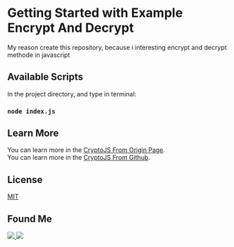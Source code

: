 # Getting Started with Example Encrypt And Decrypt

My reason create this repository, because i interesting encrypt and decrypt methode in javascript

## Available Scripts

In the project directory, and type in terminal:

### `node index.js`

## Learn More

You can learn more in the [CryptoJS From Origin Page](https://cryptojs.gitbook.io/docs/).
<br/>
You can learn more in the [CryptoJS From Github](https://github.com/brix/crypto-js).

## License

[MIT](https://choosealicense.com/licenses/mit/)

## Found Me

[<img src="https://img.shields.io/badge/Instagram-E4405F?style=for-the-badge&logo=instagram&logoColor=white" /> ](https://www.instagram.com/faiz.adie/)
[<img src="https://img.shields.io/badge/LinkedIn-0077B5?style=for-the-badge&logo=linkedin&logoColor=white" /> ](https://www.linkedin.com/in/muhammad-faiz-adi-eryoso-95a286143/)
